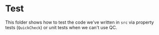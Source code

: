 # Test

This folder shows how to test the code we've written in `src` via property tests (`QuickCheck`) or unit tests when we can't use QC.
